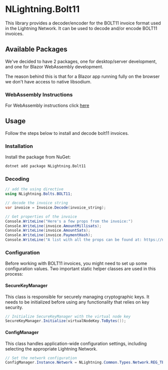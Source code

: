 # NLightning.Bolt11

This library provides a decoder/encoder for the BOLT11 invoice format used in the Lightning Network.
It can be used to decode and/or encode BOLT11 invoices.

## Available Packages

We've decided to have 2 packages, one for desktop/server development, and one for Blazor WebAssembly development.

The reason behind this is that for a Blazor app running fully on the browser we don't have access to native libsodium.

### WebAssembly Instructions

For WebAssembly instructions click [here](bolt11/webassembly)

## Usage

Follow the steps below to install and decode bolt11 invoices.

### Installation

Install the package from NuGet:

```bash
dotnet add package NLightning.Bolt11
```

### Decoding

```csharp
// add the using directive
using NLightning.Bolts.BOLT11;

// decode the invoice string
var invoice = Invoice.Decode(invoice_string);

// Get properties of the invoice
Console.WriteLine("Here's a few props from the invoice:")
Console.WriteLine(invoice.AmountMillisats);
Console.WriteLine(invoice.AmountSats);
Console.WriteLine(invoice.PaymentHash);
Console.WriteLine("A list with all the props can be found at: https://nlightning.ipms.io/api/NLightning.Bolts.BOLT11.Invoice.html#properties");
```

### Configuration
Before working with BOLT11 invoices, you might need to set up some configuration values.
Two important static helper classes are used in this process:

#### SecureKeyManager
This class is responsible for securely managing cryptographic keys.
It needs to be initialized before using any functionality that relies on key security.

```csharp
// Initialize SecureKeyManager with the virtual node key
SecureKeyManager.Initialize(virtualNodeKey.ToBytes());
```

#### ConfigManager
This class handles application-wide configuration settings, including selecting the appropriate Lightning Network.

```csharp
// Set the network configuration
ConfigManager.Instance.Network = NLightning.Common.Types.Network.REG_TEST;
```